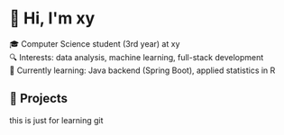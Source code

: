# 👋 Hi, I'm xy

🎓 Computer Science student (3rd year) at xy  
🔍 Interests: data analysis, machine learning, full-stack development  
🌱 Currently learning: Java backend (Spring Boot), applied statistics in R

## 🚀 Projects
this is just for learning git
<!--
**vedran549/vedran549** is a ✨ _special_ ✨ repository because its `README.md` (this file) appears on your GitHub profile.

Here are some ideas to get you started:

- 🔭 I’m currently working on ...
- 🌱 I’m currently learning ...
- 👯 I’m looking to collaborate on ...
- 🤔 I’m looking for help with ...
- 💬 Ask me about ...
- 📫 How to reach me: ...
- 😄 Pronouns: ...
- ⚡ Fun fact: ...
-->
